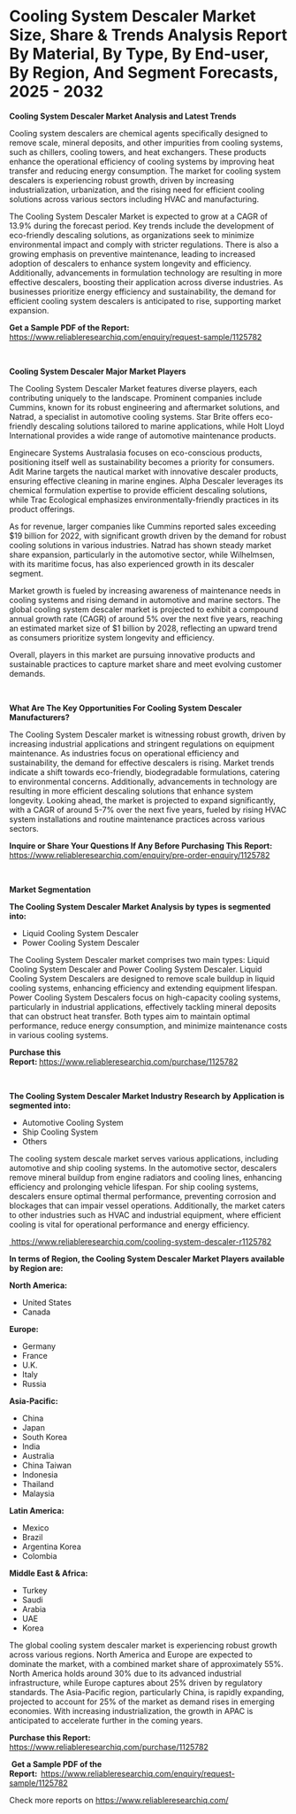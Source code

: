 <p><h1>Cooling System Descaler Market Size, Share & Trends Analysis Report By Material, By Type, By End-user, By Region, And Segment Forecasts, 2025 - 2032</h1></p><p><strong>Cooling System Descaler Market Analysis and Latest Trends</strong></p>
<p><p>Cooling system descalers are chemical agents specifically designed to remove scale, mineral deposits, and other impurities from cooling systems, such as chillers, cooling towers, and heat exchangers. These products enhance the operational efficiency of cooling systems by improving heat transfer and reducing energy consumption. The market for cooling system descalers is experiencing robust growth, driven by increasing industrialization, urbanization, and the rising need for efficient cooling solutions across various sectors including HVAC and manufacturing.</p><p>The Cooling System Descaler Market is expected to grow at a CAGR of 13.9% during the forecast period. Key trends include the development of eco-friendly descaling solutions, as organizations seek to minimize environmental impact and comply with stricter regulations. There is also a growing emphasis on preventive maintenance, leading to increased adoption of descalers to enhance system longevity and efficiency. Additionally, advancements in formulation technology are resulting in more effective descalers, boosting their application across diverse industries. As businesses prioritize energy efficiency and sustainability, the demand for efficient cooling system descalers is anticipated to rise, supporting market expansion.</p></p>
<p><strong>Get a Sample PDF of the Report:&nbsp;</strong> <a href="https://www.reliableresearchiq.com/enquiry/request-sample/1125782?utm_campaign=2821&utm_medium=2&utm_source=Github&utm_content=ia&utm_term=02042025&utm_id=cooling-system-descaler">https://www.reliableresearchiq.com/enquiry/request-sample/1125782</a></p>
<p>&nbsp;</p>
<p><strong>Cooling System Descaler Major Market Players</strong></p>
<p><p>The Cooling System Descaler Market features diverse players, each contributing uniquely to the landscape. Prominent companies include Cummins, known for its robust engineering and aftermarket solutions, and Natrad, a specialist in automotive cooling systems. Star Brite offers eco-friendly descaling solutions tailored to marine applications, while Holt Lloyd International provides a wide range of automotive maintenance products.</p><p>Enginecare Systems Australasia focuses on eco-conscious products, positioning itself well as sustainability becomes a priority for consumers. Adit Marine targets the nautical market with innovative descaler products, ensuring effective cleaning in marine engines. Alpha Descaler leverages its chemical formulation expertise to provide efficient descaling solutions, while Trac Ecological emphasizes environmentally-friendly practices in its product offerings.</p><p>As for revenue, larger companies like Cummins reported sales exceeding $19 billion for 2022, with significant growth driven by the demand for robust cooling solutions in various industries. Natrad has shown steady market share expansion, particularly in the automotive sector, while Wilhelmsen, with its maritime focus, has also experienced growth in its descaler segment.</p><p>Market growth is fueled by increasing awareness of maintenance needs in cooling systems and rising demand in automotive and marine sectors. The global cooling system descaler market is projected to exhibit a compound annual growth rate (CAGR) of around 5% over the next five years, reaching an estimated market size of $1 billion by 2028, reflecting an upward trend as consumers prioritize system longevity and efficiency.</p><p>Overall, players in this market are pursuing innovative products and sustainable practices to capture market share and meet evolving customer demands.</p></p>
<p>&nbsp;</p>
<p><strong>What Are The Key Opportunities For Cooling System Descaler Manufacturers?</strong></p>
<p><p>The Cooling System Descaler market is witnessing robust growth, driven by increasing industrial applications and stringent regulations on equipment maintenance. As industries focus on operational efficiency and sustainability, the demand for effective descalers is rising. Market trends indicate a shift towards eco-friendly, biodegradable formulations, catering to environmental concerns. Additionally, advancements in technology are resulting in more efficient descaling solutions that enhance system longevity. Looking ahead, the market is projected to expand significantly, with a CAGR of around 5-7% over the next five years, fueled by rising HVAC system installations and routine maintenance practices across various sectors.</p></p>
<p><strong>Inquire or Share Your Questions If Any Before Purchasing This Report:</strong> <a href="https://www.reliableresearchiq.com/enquiry/pre-order-enquiry/1125782?utm_campaign=2821&utm_medium=2&utm_source=Github&utm_content=ia&utm_term=02042025&utm_id=cooling-system-descaler">https://www.reliableresearchiq.com/enquiry/pre-order-enquiry/1125782</a></p>
<p>&nbsp;</p>
<p><strong>Market Segmentation</strong></p>
<p><strong>The Cooling System Descaler Market Analysis by types is segmented into:</strong></p>
<p><ul><li>Liquid Cooling System Descaler</li><li>Power Cooling System Descaler</li></ul></p>
<p><p>The Cooling System Descaler market comprises two main types: Liquid Cooling System Descaler and Power Cooling System Descaler. Liquid Cooling System Descalers are designed to remove scale buildup in liquid cooling systems, enhancing efficiency and extending equipment lifespan. Power Cooling System Descalers focus on high-capacity cooling systems, particularly in industrial applications, effectively tackling mineral deposits that can obstruct heat transfer. Both types aim to maintain optimal performance, reduce energy consumption, and minimize maintenance costs in various cooling systems.</p></p>
<p><strong>Purchase this Report:&nbsp;</strong><a href="https://www.reliableresearchiq.com/purchase/1125782?utm_campaign=2821&utm_medium=2&utm_source=Github&utm_content=ia&utm_term=02042025&utm_id=cooling-system-descaler">https://www.reliableresearchiq.com/purchase/1125782</a></p>
<p>&nbsp;</p>
<p><strong>The Cooling System Descaler Market Industry Research by Application is segmented into:</strong></p>
<p><ul><li>Automotive Cooling System</li><li>Ship Cooling System</li><li>Others</li></ul></p>
<p><p>The cooling system descale market serves various applications, including automotive and ship cooling systems. In the automotive sector, descalers remove mineral buildup from engine radiators and cooling lines, enhancing efficiency and prolonging vehicle lifespan. For ship cooling systems, descalers ensure optimal thermal performance, preventing corrosion and blockages that can impair vessel operations. Additionally, the market caters to other industries such as HVAC and industrial equipment, where efficient cooling is vital for operational performance and energy efficiency.</p></p>
<p><a href="https://www.reliableresearchiq.com/cooling-system-descaler-r1125782?utm_campaign=2821&utm_medium=2&utm_source=Github&utm_content=ia&utm_term=02042025&utm_id=cooling-system-descaler">&nbsp;https://www.reliableresearchiq.com/cooling-system-descaler-r1125782</a></p>
<p><strong>In terms of Region, the Cooling System Descaler Market Players available by Region are:</strong></p>
<p>
    <p> <strong> North America: </strong>
        <ul>
            <li>United States</li>
            <li>Canada</li>
        </ul>
        </p> 
    <p> <strong> Europe: </strong>
        <ul>
            <li>Germany</li>
            <li>France</li>
            <li>U.K.</li>
            <li>Italy</li>
            <li>Russia</li>
        </ul>
        </p> 
    <p> <strong> Asia-Pacific: </strong>
        <ul>
            <li>China</li>
            <li>Japan</li>
            <li>South Korea</li>
            <li>India</li>
            <li>Australia</li>
            <li>China Taiwan</li>
            <li>Indonesia</li>
            <li>Thailand</li>
            <li>Malaysia</li>
        </ul>
        </p> 
    <p> <strong> Latin America: </strong>
        <ul>
            <li>Mexico</li>
            <li>Brazil</li>
            <li>Argentina Korea</li>
            <li>Colombia</li>
        </ul>
        </p> 
    <p> <strong> Middle East & Africa: </strong>
        <ul>
            <li>Turkey</li>
            <li>Saudi</li>
            <li>Arabia</li>
            <li>UAE</li>
            <li>Korea</li>
        </ul>
    </p>
    </p>
<p><p>The global cooling system descaler market is experiencing robust growth across various regions. North America and Europe are expected to dominate the market, with a combined market share of approximately 55%. North America holds around 30% due to its advanced industrial infrastructure, while Europe captures about 25% driven by regulatory standards. The Asia-Pacific region, particularly China, is rapidly expanding, projected to account for 25% of the market as demand rises in emerging economies. With increasing industrialization, the growth in APAC is anticipated to accelerate further in the coming years.</p></p>
<p><strong>Purchase this Report: </strong><a href="https://www.reliableresearchiq.com/purchase/1125782?utm_campaign=2821&utm_medium=2&utm_source=Github&utm_content=ia&utm_term=02042025&utm_id=cooling-system-descaler">https://www.reliableresearchiq.com/purchase/1125782</a></p>
<p>&nbsp;<strong>Get a Sample PDF of the Report:&nbsp;&nbsp;</strong><a href="https://www.reliableresearchiq.com/enquiry/request-sample/1125782?utm_campaign=2821&utm_medium=2&utm_source=Github&utm_content=ia&utm_term=02042025&utm_id=cooling-system-descaler">https://www.reliableresearchiq.com/enquiry/request-sample/1125782</a></p>
<p><strong></strong></p>
<p>Check more reports on <a href="https://www.reliableresearchiq.com/?utm_campaign=2821&utm_medium=2&utm_source=Github&utm_content=ia&utm_term=02042025&utm_id=cooling-system-descaler">https://www.reliableresearchiq.com/</a></p>